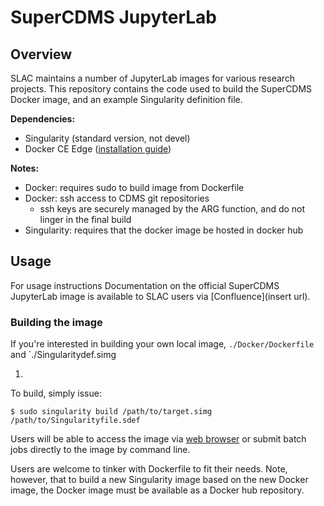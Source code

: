 # SuperCDMS JupyterLab

## Overview

SLAC maintains a number of JupyterLab images for various research projects.
This repository contains the code used to build the SuperCDMS Docker image, 
and an example Singularity definition file.    

**Dependencies:** 
- Singularity (standard version, not devel)
- Docker CE Edge ([installation guide](https://docs.docker.com/install/linux/docker-ce/ubuntu/))

**Notes:**  
- Docker: requires sudo to build image from Dockerfile
- Docker: ssh access to CDMS git repositories
    - ssh keys are securely managed by the ARG function, and do not linger in the final build
- Singularity: requires that the docker image be hosted in docker hub

## Usage

For usage instructions 
Documentation on the official SuperCDMS JupyterLab image is available to SLAC users via [Confluence](insert url).

### Building the image

If you're interested in building your own local image, `./Docker/Dockerfile` and `./Singularitydef.simg

1. 

To build, simply issue: 

`$ sudo singularity build /path/to/target.simg /path/to/Singularityfile.sdef`

Users will be able to access the image via [web browser](https://jupyter.slac.stanford.edu) 
or submit batch jobs directly to the image by command line.

Users are welcome to tinker with Dockerfile to fit their needs. 
Note, however, that to build a new Singularity image based on the new Docker image, 
the Docker image must be available as a Docker hub repository. 

